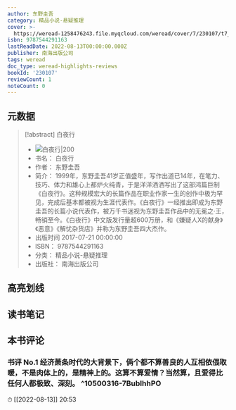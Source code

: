 ```yaml
---
author: 东野圭吾
category: 精品小说-悬疑推理
cover: >-
  https://weread-1258476243.file.myqcloud.com/weread/cover/7/230107/t7_230107.jpg
isbn: 9787544291163
lastReadDate: 2022-08-13T00:00:00.000Z
publisher: 南海出版公司
tags: weread
doc_type: weread-highlights-reviews
bookId: '230107'
reviewCount: 1
noteCount: 0
---
```


## 元数据

> [!abstract] 白夜行
> - ![ 白夜行|200](https://weread-1258476243.file.myqcloud.com/weread/cover/7/230107/t7_230107.jpg)
> - 书名： 白夜行
> - 作者： 东野圭吾
> - 简介： 1999年，东野圭吾41岁正值盛年，写作出道已14年，在笔力、技巧、体力和雄心上都炉火纯青，于是洋洋洒洒写出了这部鸿篇巨制《白夜行》。这种规模宏大的长篇作品在职业作家一生的创作中极为罕见，完成后基本都被视为生涯代表作。《白夜行》一经推出即成为东野圭吾的长篇小说代表作，被万千书迷视为东野圭吾作品中的无冕之·王，畅销至今。《白夜行》中文版发行量超600万册，和《嫌疑人X的献身》《恶意》《解忧杂货店》并称为东野圭吾四大杰作。
> - 出版时间 2017-07-21 00:00:00
> - ISBN： 9787544291163
> - 分类： 精品小说-悬疑推理
> - 出版社： 南海出版公司

## 高亮划线

## 读书笔记

## 本书评论

### 书评 No.1 经济萧条时代的大背景下，俩个都不算善良的人互相依偎取暖，不是肉体上的，是精神上的。这算不算爱情？当然算，且爱得比任何人都极致、深刻。 ^10500316-7BubIhhPO
⏱ [[2022-08-13]]  20:53

